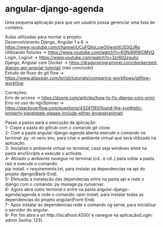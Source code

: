 # angular-django-agenda
Uma pequena aplicação para que um usuário possa gerenciar uma lista de contatos.<br>

Aulas utilizadas para montar o projeto: <br>
Desenvolvimento Django, Angular 1 a 8 -> https://www.youtube.com/channel/UCuFQIjoLcwO0wsbXUS3QJRg <br>
Utilizando fixtures -> https://www.youtube.com/watch?v=K0N4NfWOMVQ <br>
Login, Logout -> https://www.youtube.com/watch?v=3zr602zguhc <br>
Django, Angular com Docker -> https://dragonprogrammer.com/dockerized-django-api-angular-tutorial/ (não concluido) <br>
Estudo de fluxo do git flow -> https://www.atlassian.com/br/git/tutorials/comparing-workflows/gitflow-workflow <br>


Correções: <br>
Erro de access -> https://dzone.com/articles/how-to-fix-django-cors-error <br>
Erro no uso do ngxSpinner -> https://stackoverflow.com/questions/43241193/found-the-synthetic-property-panelstate-please-include-either-browseranimati <br>


Passo a passo para a execução da aplicação: <br>
1- Copie a pasta do github com o comando git clone. <br>
2- Com a pasta angular-django-agenda aberta execute o comando no terminal: py -m venv env, para criar o ambiente virtual que sera utilizado na aplicação. <br>
3- Inicialize o ambiente virtual no terminal, caso seja windows entre na pasta env/Scripts e execute o activate. <br>
4- Ativado o ambiente navegue no terminal (cd.. e cd..) para voltar a pasta raiz e execute o comando: <br>
pip install -r requirements.txt, para instalar as dependencias na api do projeto django(Back-End). <br>
5- Efetuado a instalação das dependecias entre na pasta api e rode o django com o comando: py manage.py runserver. <br>
6- Agora abra outro terminal e entre na pasta angular-django-agenda/agenda e rode o comando: npm install, para instalar todas as dependencias do projeto angular(Front-End). <br>
7- Apos instalar as dependencias rode o comando ng serve, para inicializar o servidor do angular. <br>
8- Por fim abra a url http://localhost:4200/ e navegue na aplicação(Login: admin Senha: 123).
